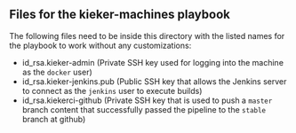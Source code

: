 ## Files for the kieker-machines playbook
The following files need to be inside this directory with the listed names for the playbook to work without any customizations:
* id_rsa.kieker-admin (Private SSH key used for logging into the machine as the `docker` user)
* id_rsa.kieker-jenkins.pub (Public SSH key that allows the Jenkins server to connect as the `jenkins` user to execute builds)
* id_rsa.kiekerci-github (Private SSH key that is used to push a `master` branch content that successfully passed the pipeline to the `stable` branch at github)
